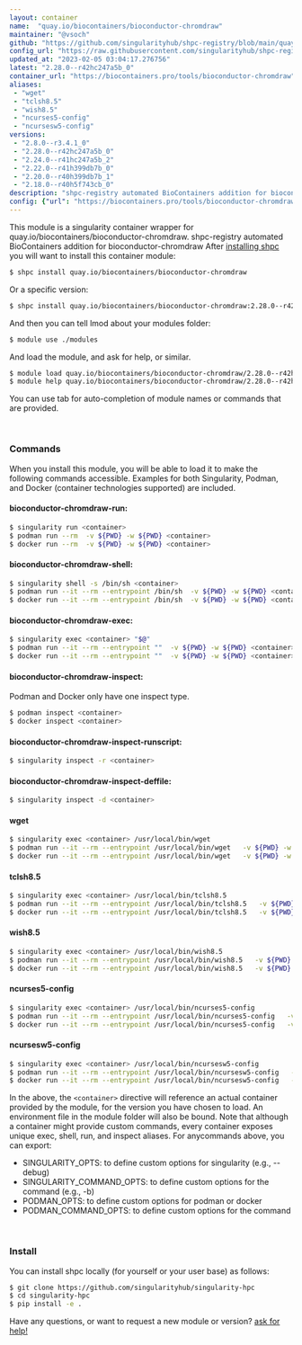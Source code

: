 ```yaml
---
layout: container
name:  "quay.io/biocontainers/bioconductor-chromdraw"
maintainer: "@vsoch"
github: "https://github.com/singularityhub/shpc-registry/blob/main/quay.io/biocontainers/bioconductor-chromdraw/container.yaml"
config_url: "https://raw.githubusercontent.com/singularityhub/shpc-registry/main/quay.io/biocontainers/bioconductor-chromdraw/container.yaml"
updated_at: "2023-02-05 03:04:17.276756"
latest: "2.28.0--r42hc247a5b_0"
container_url: "https://biocontainers.pro/tools/bioconductor-chromdraw"
aliases:
 - "wget"
 - "tclsh8.5"
 - "wish8.5"
 - "ncurses5-config"
 - "ncursesw5-config"
versions:
 - "2.8.0--r3.4.1_0"
 - "2.28.0--r42hc247a5b_0"
 - "2.24.0--r41hc247a5b_2"
 - "2.22.0--r41h399db7b_0"
 - "2.20.0--r40h399db7b_1"
 - "2.18.0--r40h5f743cb_0"
description: "shpc-registry automated BioContainers addition for bioconductor-chromdraw"
config: {"url": "https://biocontainers.pro/tools/bioconductor-chromdraw", "maintainer": "@vsoch", "description": "shpc-registry automated BioContainers addition for bioconductor-chromdraw", "latest": {"2.28.0--r42hc247a5b_0": "sha256:992f8f2bef7632975a3e3254f3c21c12aef9730c455ed8ab357f545592ef1ffc"}, "tags": {"2.8.0--r3.4.1_0": "sha256:dbdc1702a3c869418a860a4007d3156e31e3a2065931c6dc2f55576e7f402075", "2.28.0--r42hc247a5b_0": "sha256:992f8f2bef7632975a3e3254f3c21c12aef9730c455ed8ab357f545592ef1ffc", "2.24.0--r41hc247a5b_2": "sha256:b7ea68912677a8c1c0cb654293e6cb935131dd6378feb424dbd7d646c29aace6", "2.22.0--r41h399db7b_0": "sha256:d8f089465e3d61bb53f5f5e3a9d78464ddbbad47f45f5e28a4908608e8052a23", "2.20.0--r40h399db7b_1": "sha256:3951d9fe820b057a8c9b6d63bac46cd0aa612311e18ff46456a62c713f668ecc", "2.18.0--r40h5f743cb_0": "sha256:76a0699ce60cba793143930d83c696f25121ad61777e33e4b18deb5d02bbff3f"}, "docker": "quay.io/biocontainers/bioconductor-chromdraw", "aliases": {"wget": "/usr/local/bin/wget", "tclsh8.5": "/usr/local/bin/tclsh8.5", "wish8.5": "/usr/local/bin/wish8.5", "ncurses5-config": "/usr/local/bin/ncurses5-config", "ncursesw5-config": "/usr/local/bin/ncursesw5-config"}}
---
```


This module is a singularity container wrapper for quay.io/biocontainers/bioconductor-chromdraw.
shpc-registry automated BioContainers addition for bioconductor-chromdraw
After [installing shpc](#install) you will want to install this container module:


```bash
$ shpc install quay.io/biocontainers/bioconductor-chromdraw
```

Or a specific version:

```bash
$ shpc install quay.io/biocontainers/bioconductor-chromdraw:2.28.0--r42hc247a5b_0
```

And then you can tell lmod about your modules folder:

```bash
$ module use ./modules
```

And load the module, and ask for help, or similar.

```bash
$ module load quay.io/biocontainers/bioconductor-chromdraw/2.28.0--r42hc247a5b_0
$ module help quay.io/biocontainers/bioconductor-chromdraw/2.28.0--r42hc247a5b_0
```

You can use tab for auto-completion of module names or commands that are provided.

<br>

### Commands

When you install this module, you will be able to load it to make the following commands accessible.
Examples for both Singularity, Podman, and Docker (container technologies supported) are included.

#### bioconductor-chromdraw-run:

```bash
$ singularity run <container>
$ podman run --rm  -v ${PWD} -w ${PWD} <container>
$ docker run --rm  -v ${PWD} -w ${PWD} <container>
```

#### bioconductor-chromdraw-shell:

```bash
$ singularity shell -s /bin/sh <container>
$ podman run --it --rm --entrypoint /bin/sh  -v ${PWD} -w ${PWD} <container>
$ docker run --it --rm --entrypoint /bin/sh  -v ${PWD} -w ${PWD} <container>
```

#### bioconductor-chromdraw-exec:

```bash
$ singularity exec <container> "$@"
$ podman run --it --rm --entrypoint ""  -v ${PWD} -w ${PWD} <container> "$@"
$ docker run --it --rm --entrypoint ""  -v ${PWD} -w ${PWD} <container> "$@"
```

#### bioconductor-chromdraw-inspect:

Podman and Docker only have one inspect type.

```bash
$ podman inspect <container>
$ docker inspect <container>
```

#### bioconductor-chromdraw-inspect-runscript:

```bash
$ singularity inspect -r <container>
```

#### bioconductor-chromdraw-inspect-deffile:

```bash
$ singularity inspect -d <container>
```


#### wget

```bash
$ singularity exec <container> /usr/local/bin/wget
$ podman run --it --rm --entrypoint /usr/local/bin/wget   -v ${PWD} -w ${PWD} <container> -c " $@"
$ docker run --it --rm --entrypoint /usr/local/bin/wget   -v ${PWD} -w ${PWD} <container> -c " $@"
```


#### tclsh8.5

```bash
$ singularity exec <container> /usr/local/bin/tclsh8.5
$ podman run --it --rm --entrypoint /usr/local/bin/tclsh8.5   -v ${PWD} -w ${PWD} <container> -c " $@"
$ docker run --it --rm --entrypoint /usr/local/bin/tclsh8.5   -v ${PWD} -w ${PWD} <container> -c " $@"
```


#### wish8.5

```bash
$ singularity exec <container> /usr/local/bin/wish8.5
$ podman run --it --rm --entrypoint /usr/local/bin/wish8.5   -v ${PWD} -w ${PWD} <container> -c " $@"
$ docker run --it --rm --entrypoint /usr/local/bin/wish8.5   -v ${PWD} -w ${PWD} <container> -c " $@"
```


#### ncurses5-config

```bash
$ singularity exec <container> /usr/local/bin/ncurses5-config
$ podman run --it --rm --entrypoint /usr/local/bin/ncurses5-config   -v ${PWD} -w ${PWD} <container> -c " $@"
$ docker run --it --rm --entrypoint /usr/local/bin/ncurses5-config   -v ${PWD} -w ${PWD} <container> -c " $@"
```


#### ncursesw5-config

```bash
$ singularity exec <container> /usr/local/bin/ncursesw5-config
$ podman run --it --rm --entrypoint /usr/local/bin/ncursesw5-config   -v ${PWD} -w ${PWD} <container> -c " $@"
$ docker run --it --rm --entrypoint /usr/local/bin/ncursesw5-config   -v ${PWD} -w ${PWD} <container> -c " $@"
```



In the above, the `<container>` directive will reference an actual container provided
by the module, for the version you have chosen to load. An environment file in the
module folder will also be bound. Note that although a container
might provide custom commands, every container exposes unique exec, shell, run, and
inspect aliases. For anycommands above, you can export:

 - SINGULARITY_OPTS: to define custom options for singularity (e.g., --debug)
 - SINGULARITY_COMMAND_OPTS: to define custom options for the command (e.g., -b)
 - PODMAN_OPTS: to define custom options for podman or docker
 - PODMAN_COMMAND_OPTS: to define custom options for the command

<br>

### Install

You can install shpc locally (for yourself or your user base) as follows:

```bash
$ git clone https://github.com/singularityhub/singularity-hpc
$ cd singularity-hpc
$ pip install -e .
```

Have any questions, or want to request a new module or version? [ask for help!](https://github.com/singularityhub/singularity-hpc/issues)
